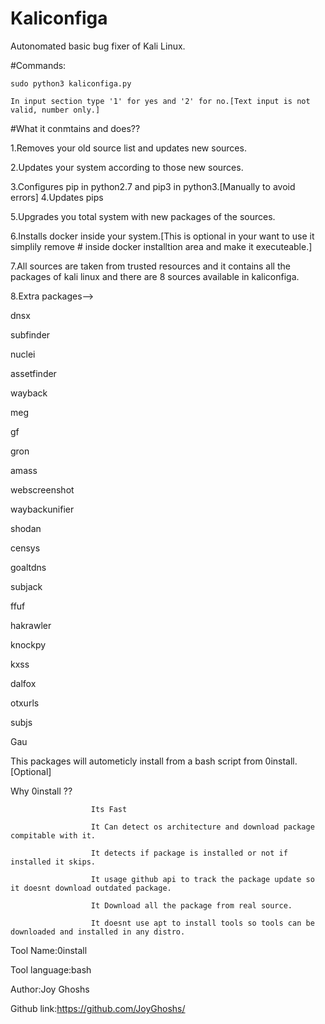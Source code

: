 # Kaliconfiga

Autonomated basic bug fixer of Kali Linux.







#Commands:

    sudo python3 kaliconfiga.py

    In input section type '1' for yes and '2' for no.[Text input is not valid, number only.]







#What it conmtains and does??

1.Removes your old source list and updates new sources.

2.Updates your system according to those new sources.

3.Configures pip in python2.7 and pip3 in python3.[Manually to avoid errors]
4.Updates pips

5.Upgrades you total system with new packages of the sources.

6.Installs docker inside your system.[This is optional in your want to use it simplily remove # inside docker installtion area and make it executeable.]

7.All sources are taken from trusted resources and it contains all the packages of kali linux and there are 8 sources available in kaliconfiga.

8.Extra packages--> 
 
 dnsx
 
subfinder

 nuclei

 assetfinder

 wayback
 
meg
 
gf
 
gron
 
amass
 
webscreenshot
 
waybackunifier
 
shodan
 
censys
 
goaltdns
 
subjack

ffuf
 
hakrawler
 
knockpy
 
kxss
 
dalfox
 
otxurls 
 
subjs 
 
Gau 



This packages will autometicly install from a bash script from 0install.[Optional]
                       

Why 0install ??
     
                      Its Fast
      
                      It Can detect os architecture and download package compitable with it.
                      
                      It detects if package is installed or not if installed it skips.
      
                      It usage github api to track the package update so it doesnt download outdated package.
                      
                      It Download all the package from real source.
     
                      It doesnt use apt to install tools so tools can be downloaded and installed in any distro.

Tool Name:0install

Tool language:bash

Author:Joy Ghoshs

Github link:https://github.com/JoyGhoshs/


